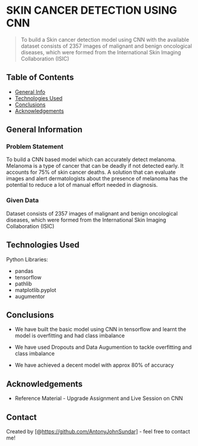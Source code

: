 # SKIN CANCER DETECTION USING CNN
> To build a Skin cancer detection model using CNN with the available dataset consists of 2357 images of malignant and benign oncological diseases, which were formed from the International Skin Imaging Collaboration (ISIC)


## Table of Contents
* [General Info](#general-information)
* [Technologies Used](#technologies-used)
* [Conclusions](#conclusions)
* [Acknowledgements](#acknowledgements)


## General Information

### Problem Statement
To build a CNN based model which can accurately detect melanoma. Melanoma is a type of cancer that can be deadly if not detected early. It accounts for 75% of skin cancer deaths. A solution that can evaluate images and alert dermatologists about the presence of melanoma has the potential to reduce a lot of manual effort needed in diagnosis.


### Given Data 

Dataset consists of 2357 images of malignant and benign oncological diseases, which were formed from the International Skin Imaging   Collaboration (ISIC)


## Technologies Used

Python Libraries:

- pandas
- tensorflow
- pathlib
- matplotlib.pyplot
- augumentor


## Conclusions

- We have built the basic model using CNN in tensorflow and learnt the model is overfitting and had class imbalance

- We have used Dropouts and Data Augumention to tackle overfitting and class imbalance

- We have achieved a decent model with approx 80% of accuracy



## Acknowledgements

- Reference Material - Upgrade Assignment and Live Session on CNN


## Contact
Created by [@https://github.com/AntonyJohnSundar] - feel free to contact me!


